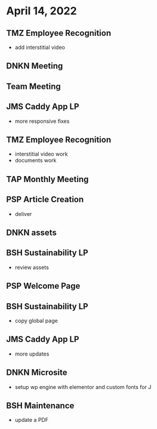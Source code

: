 # April 14, 2022

## TMZ Employee Recognition
- add interstitial video

## DNKN Meeting

## Team Meeting

## JMS Caddy App LP
- more responsive fixes

## TMZ Employee Recognition
- interstitial video work
- documents work

## TAP Monthly Meeting

## PSP Article Creation
- deliver

## DNKN assets

## BSH Sustainability LP
- review assets

## PSP Welcome Page

## BSH Sustainability LP
- copy global page

## JMS Caddy App LP
- more updates

## DNKN Microsite
- setup wp engine with elementor and custom fonts for J

## BSH Maintenance
- update a PDF